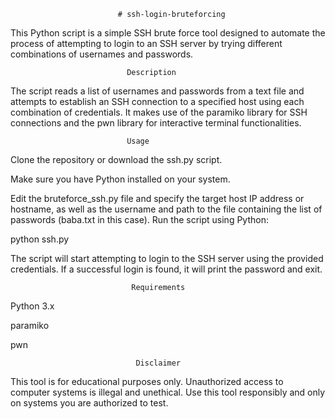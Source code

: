                             # ssh-login-bruteforcing
                           
This Python script is a simple SSH brute force tool designed to automate the process of attempting to login to an SSH server by trying different combinations of usernames and passwords.

                              Description
The script reads a list of usernames and passwords from a text file and attempts to establish an SSH connection to a specified host using each combination of credentials. It makes use of the paramiko library for SSH connections and the pwn library for interactive terminal functionalities.

                              Usage
Clone the repository or download the ssh.py script.

Make sure you have Python installed on your system.

Edit the bruteforce_ssh.py file and specify the target host IP address or hostname, as well as the username and path to the file containing the list of passwords (baba.txt in this case).
Run the script using Python:

python ssh.py

The script will start attempting to login to the SSH server using the provided credentials. If a successful login is found, it will print the password and exit.

                               Requirements
                               
Python 3.x

paramiko

pwn

                                Disclaimer
This tool is for educational purposes only. Unauthorized access to computer systems is illegal and unethical. Use this tool responsibly and only on systems you are authorized to test.

